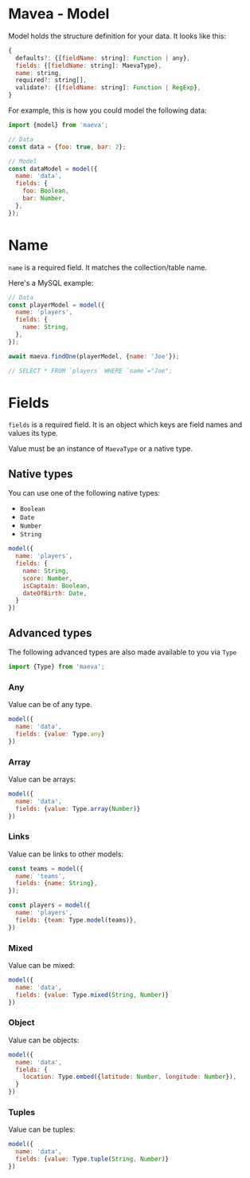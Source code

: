 Mavea - Model
===

Model holds the structure definition for your data. It looks like this:

```javascript
{
  defaults?: {[fieldName: string]: Function | any},
  fields: {[fieldName: string]: MaevaType},
  name: string,
  required?: string[],
  validate?: {[fieldName: string]: Function | RegExp},
}
```

For example, this is how you could model the following data:

```javascript
import {model} from 'maeva';

// Data
const data = {foo: true, bar: 2};

// Model
const dataModel = model({
  name: 'data',
  fields: {
    foo: Boolean,
    bar: Number,
  },
});
```

# Name

`name` is a required field. It matches the collection/table name.

Here's a MySQL example:

```javascript
// Data
const playerModel = model({
  name: 'players',
  fields: {
    name: String,
  },
});

await maeva.findOne(playerModel, {name: 'Joe'});

// SELECT * FROM `players` WHERE `name`="Joe";
```

# Fields

`fields` is a required field. It is an object which keys are field names and values its type.

Value must be an instance of `MaevaType` or a native type.

## Native types

You can use one of the following native types:

- `Boolean`
- `Date`
- `Number`
- `String`

```javascript
model({
  name: 'players',
  fields: {
    name: String,
    score: Number,
    isCaptain: Boolean,
    dateOfBirth: Date,
  }
})
```

## Advanced types

The following advanced types are also made available to you via `Type`

```javascript
import {Type} from 'maeva';
```

### Any

Value can be of any type.

```javascript
model({
  name: 'data',
  fields: {value: Type.any}
})
```

### Array

Value can be arrays:

```javascript
model({
  name: 'data',
  fields: {value: Type.array(Number)}
})
```

### Links

Value can be links to other models:

```javascript
const teams = model({
  name: 'teams',
  fields: {name: String},
});

const players = model({
  name: 'players',
  fields: {team: Type.model(teams)},
})
```

### Mixed

Value can be mixed:

```javascript
model({
  name: 'data',
  fields: {value: Type.mixed(String, Number)}
})
```

### Object

Value can be objects:

```javascript
model({
  name: 'data',
  fields: {
    location: Type.embed({latitude: Number, longitude: Number}),
  }
})
```

### Tuples

Value can be tuples:

```javascript
model({
  name: 'data',
  fields: {value: Type.tuple(String, Number)}
})
```
